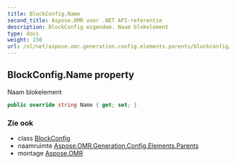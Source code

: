 ```yaml
---
title: BlockConfig.Name
second_title: Aspose.OMR voor .NET API-referentie
description: BlockConfig eigendom. Naam blokelement
type: docs
weight: 150
url: /nl/net/aspose.omr.generation.config.elements.parents/blockconfig/name/
---
```

## BlockConfig.Name property

Naam blokelement

```csharp
public override string Name { get; set; }
```

### Zie ook

* class [BlockConfig](../)
* naamruimte [Aspose.OMR.Generation.Config.Elements.Parents](../../blockconfig/)
* montage [Aspose.OMR](../../../)


